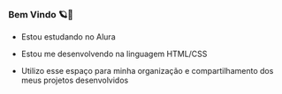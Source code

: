 ### Bem Vindo 🪐💫     


- Estou estudando no Alura

- Estou me desenvolvendo na linguagem HTML/CSS

- Utilizo esse espaço para minha organização e compartilhamento dos meus projetos desenvolvidos 

